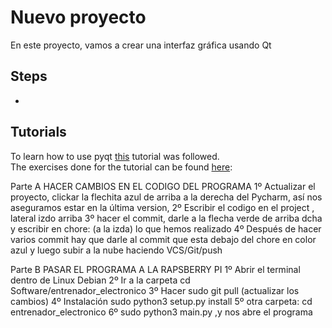 # Nuevo proyecto
En este proyecto, vamos a crear una interfaz gráfica usando Qt
## Steps
  -
  
## Tutorials
To learn how to use pyqt [this](https://www.learnpyqt.com/courses/start/creating-your-first-window/) tutorial was followed.  
The exercises done for the tutorial can be found [here](/tutorials/1-basic_qt_tutorial):

Parte A     HACER CAMBIOS EN EL CODIGO DEL PROGRAMA
1º Actualizar el proyecto, clickar la flechita azul de arriba a la derecha del Pycharm, así nos aseguramos estar en la última version, 
2º Escribir el codigo en el project , lateral izdo arriba
3º hacer el commit, darle a la flecha verde de arriba dcha y escribir en chore: (a la izda) lo que hemos realizado
4º Después de hacer varios commit hay que  darle al commit que esta debajo del chore en color azul y luego subir a la nube haciendo VCS/Git/push 

Parte B    PASAR EL PROGRAMA A LA RAPSBERRY PI
1º Abrir el terminal dentro de Linux Debian
2º Ir a la carpeta cd Software/entrenador_electronico
3º Hacer sudo git pull (actualizar los cambios)
4º Instalación sudo python3 setup.py install
5º otra carpeta: cd entrenador_electronico
6º sudo python3 main.py ,y nos abre el programa



